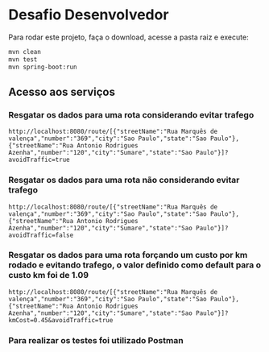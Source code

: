 # Desafio Desenvolvedor

Para rodar este projeto, faça o download, acesse a pasta raiz e execute:
```sh
mvn clean
mvn test
mvn spring-boot:run
```

## Acesso aos serviços
### Resgatar os dados para uma rota considerando evitar trafego
`http://localhost:8080/route/[{"streetName":"Rua Marquês de valença","number":"369","city":"Sao Paulo","state":"Sao Paulo"},{"streetName":"Rua Antonio Rodrigues Azenha","number":"120","city":"Sumare","state":"Sao Paulo"}]?avoidTraffic=true`

### Resgatar os dados para uma rota não considerando evitar trafego
`http://localhost:8080/route/[{"streetName":"Rua Marquês de valença","number":"369","city":"Sao Paulo","state":"Sao Paulo"},{"streetName":"Rua Antonio Rodrigues Azenha","number":"120","city":"Sumare","state":"Sao Paulo"}]?avoidTraffic=false`

### Resgatar os dados para uma rota forçando um custo por km rodado e evitando trafego, o valor definido como default para o custo km foi de 1.09
`http://localhost:8080/route/[{"streetName":"Rua Marquês de valença","number":"369","city":"Sao Paulo","state":"Sao Paulo"},{"streetName":"Rua Antonio Rodrigues Azenha","number":"120","city":"Sumare","state":"Sao Paulo"}]?kmCost=0.45&avoidTraffic=true`

### Para realizar os testes foi utilizado Postman
